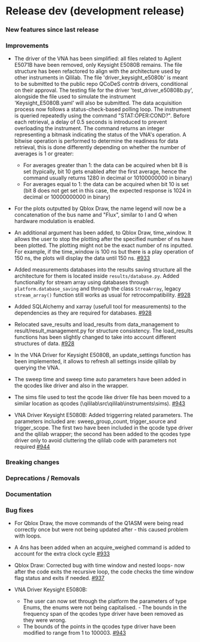 # Release dev (development release)

### New features since last release

### Improvements
- The driver of the VNA has been simplified: all files related to Agilent E5071B have been removed, only Keysight E5080B remains. The file structure has been refactored to align with the architecture used by other instruments in Qililab. The file 'driver_keysight_e5080b' is meant to be submitted to the public repo QCoDeS contrib drivers, conditional on their approval. The testing file for the driver 'test_driver_e50808b.py', alongside the file used to simulate the instrument 'Keysight_E5080B.yaml' will also be submitted. The data acquisition process now follows a status-check-based polling loop. The instrument is queried repeatedly using the command "STAT:OPER:COND?". Before each retrieval, a delay of 0.5 seconds is introduced to prevent overloading the instrument. The command returns an integer representing a bitmask indicating the status of the VNA's operation. A bitwise operation is performed to determine the readiness for data retrieval, this is done differently depending on whether the number of averages is 1 or greater:
    - For averages greater than 1: the data can be acquired when bit 8 is set (typically, bit 10 gets enabled after the first average, hence the command usually returns 1280 in decimal or 10100000000 in binary)
    - For averages equal to 1: the data can be acquired when bit 10 is set (bit 8 does not get set in this case, the expected response is 1024 in decimal or 10000000000 in binary)

- For the plots outputted by Qblox Draw, the name legend will now be a concatenation of the bus name and "Flux", similar to I and Q when hardware modulation is enabled.
- An additional argument has been added, to Qblox Draw, time_window. It allows the user to stop the plotting after the specified number of ns have been plotted. The plotting might not be the exact number of ns inputted. For example, if the time_window is 100 ns but there is a play operation of 150 ns, the plots will display the data until 150 ns.
[#933](https://github.com/qilimanjaro-tech/qililab/pull/933)

- Added measurements databases into the results saving structure all the architecture for them is located inside `results/database.py`. Added functionality for stream array using databases through `platform.database_saving` and through the class `StreaArray`, legacy `stream_array()` function still works as usual for retrocompatibility.
[#928](https://github.com/qilimanjaro-tech/qililab/pull/928)

- Added SQLAlchemy and xarray (usefull tool for measurements) to the dependencies as they are required for databases.
[#928](https://github.com/qilimanjaro-tech/qililab/pull/928)

- Relocated save_results and load_results from data_management to result/result_management.py for structure consistency. The load_results functions has been slightly changed to take into account different structures of data.
[#928](https://github.com/qilimanjaro-tech/qililab/pull/928)

- In the VNA Driver for Keysight E5080B, an update_settings function has been implemented, it allows to refresh all settings inside qililab by querying the VNA.
- The sweep time and sweep time auto parameters have been added in the qcodes like driver and also in the wrapper.
- The sims file used to test the qcode like driver file has been moved to a similar location as qcodes (\qililab\src\qililab\instruments\sims).
[#943](https://github.com/qilimanjaro-tech/qililab/pull/943)

- VNA Driver Keysight E5080B: Added triggerring related parameters. The parameters included are: sweep_group_count, trigger_source and trigger_scope. The first two have been included in the qcode type driver and the qililab wrapper; the second has been added to the qcodes type driver only to avoid cluttering the qililab code with parameters not required
[#944](https://github.com/qilimanjaro-tech/qililab/pull/944)

### Breaking changes

### Deprecations / Removals

### Documentation

### Bug fixes
- For Qblox Draw, the move commands  of the Q1ASM were being read correctly once but were not being updated after - this caused problem with loops.
- A 4ns has been added when an acquire_weighed command is added to account for the extra clock cycle
[#933](https://github.com/qilimanjaro-tech/qililab/pull/933)

- Qblox Draw: Corrected bug with time window and nested loops- now after the code exits the recursive loop, the code checks the time window flag status and exits if needed.
[#937](https://github.com/qilimanjaro-tech/qililab/pull/937)

- VNA Driver Keysight E5080B:
    - The user can now set through the platform the parameters of type Enums, the enums were not being capitalised. - The bounds in the frequency span of the qcodes type driver have been removed as they were wrong.
    - The bounds of the points in the qcodes type driver have been modified to range from 1 to 100003.
[#943](https://github.com/qilimanjaro-tech/qililab/pull/943)

